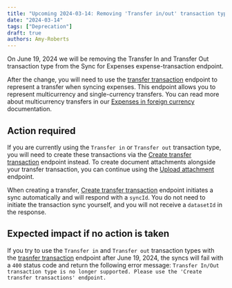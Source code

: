 ```yaml
---
title: "Upcoming 2024-03-14: Removing 'Transfer in/out' transaction types from Sync for Expenses"
date: "2024-03-14"
tags: ["Deprecation"]
draft: true
authors: Amy-Roberts
---
```

On June 19, 2024 we will be removing the Transfer In and Transfer Out transaction type from the Sync for Expenses expense-transaction endpoint. 

After the change, you will need to use the [transfer transaction](link) endpoint to represent a transfer when syncing expenses. This endpoint allows you to represent multicurrency and single-currency transfers. You can read more about multicurrency transfers in our [Expenses in foreign currency](https://docs.codat.io/expenses/fx-management#transfers) documentation.

## Action required

If you are currently using the `Transfer in` or `Transfer out` transaction type, you will need to create these transactions via the [Create transfer transaction](https://docs.codat.io/sync-for-expenses-api#/operations/create-transfer-transaction) endpoint instead. To create document attachments alongside your transfer transaction, you can continue using the [Upload attachment](https://docs.codat.io/sync-for-expenses-api#/operations/upload-expense-attachment) endpoint.


When creating a transfer,  [Create transfer transaction](link) endpoint initiates a sync automatically and will respond with a `syncId`. You do not need to initiate the transaction sync yourself, and you will not receive a `datasetId` in the response.

## Expected impact if no action is taken

If you try to use the `Transfer in` and `Transfer out` transaction types with the [trasnfer transaction](link) endpoint after June 19, 2024, the syncs will fail with a `400` status code and return the following error message:
`Transfer In/Out transaction type is no longer supported. Please use the 'Create transfer transactions' endpoint.`
